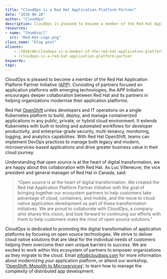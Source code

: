 ```yaml
---
title: "CloudOps is a Red Hat Application Platform Partner"
date: "2018-06-28"
author: "CloudOps"
description: CloudOps is pleased to become a member of the Red Hat Application Platform Partner Initiative (APP).
resources:
- name: "thumbnail"
  src: "Red-Hat-Logo.png"
class_name: "blog post"
aliases:
    - /2018/06/cloudops-is-a-member-of-the-red-hat-application-platform-partner-initiative/
    - /cloudops-is-a-red-hat-application-platform-partner
keywords:
tags:
---
```


<p>CloudOps is pleased to become a member of the Red Hat Application Platform Partner Initiative (<a href="https://www.redhat.com/en/about/press-releases/red-hat-introduces-new-application-platform-partner-initiative" target="_blank">APP</a>). Consisting of partners focused on application platforms with emerging technologies, the APP Initiative encourages deeper collaboration between Red Hat and its partners in helping organizations modernise their application platforms.</p>

<p>Red Hat <a href="https://www.cloudops.com/2017/07/docker-and-kubernetes-what-is-the-value-of-containerization/" target="_blank">OpenShift</a> unites developers and IT operations on a single Kubernetes platform to build, deploy, and manage containerized applications in any public, private, or hybrid cloud environment. It extends Kubernetes with built-in tooling and automated workflows for developer productivity, and enterprise-grade security, multi-tenancy, monitoring, logging, and analytics capabilities. With Red Hat OpenShift, teams can implement DevOps practices to manage both legacy and modern, microservices-based applications and drive greater business value in their cloud journey.</p>

<p>Understanding that open source is at the heart of digital transformation, we are happy about this collaboration with Red Hat. As Luc Villeneuve, the vice president and general manager of Red Hat in Canada, said:</p>

<blockquote><p>“Open source is at the heart of digital transformation. We created the Red Hat Application Platform Partner Initiative with the goal of bringing together our ecosystem partners to help customers take advantage of cloud, containers, and mobile, and the move to cloud native application development as part of these transformation initiatives. We are proud to collaborate with CloudOps, a company who shares this vision, and look forward to continuing our efforts with them to help customers make the most of open source solutions.”</p></blockquote>

<p>CloudOps is dedicated to promoting the digital transformation of application platforms by focusing on open source technologies. We strive to deliver cloud native solutions that are ideal for the individual needs of customers helping them overcome their own unique barriers to success. We are excited to work within this ecosystem of partners to empower organizations as they migrate to the cloud. Email <a href="mailto:info@cloudops.com">info@cloudops.com</a> for more information about modernizing your application platform, or attend our workshop, ‘<a href="https://www.cloudops.com/monolith-to-micoservices-workshop/" target="_blank">OpenShift: Monolith to Microservices</a>‘, to learn how to manage the complexity of distributed app development.</p>